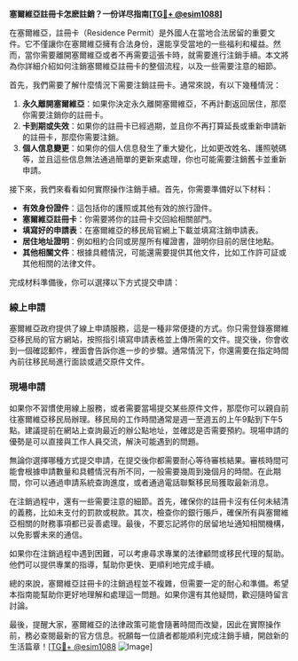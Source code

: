 **塞爾維亞註冊卡怎麽註銷？一份详尽指南[[TG💪+ @esim1088](https://t.me/s/esim1088)]**

在塞爾維亞，註冊卡（Residence Permit）是外國人在當地合法居留的重要文件。它不僅讓你在塞爾維亞擁有合法身份，還能享受當地的一些福利和權益。然而，當你需要離開塞爾維亞或者不再需要這張卡時，就需要進行注銷手續。本文將為你詳細介紹如何注銷塞爾維亞註冊卡的整個流程，以及一些需要注意的細節。

首先，我們需要了解什麼情況下需要注銷註冊卡。通常來說，有以下幾種情況：

1. **永久離開塞爾維亞**：如果你決定永久離開塞爾維亞，不再計劃返回居住，那麼你需要注銷你的註冊卡。
2. **卡到期或失效**：如果你的註冊卡已經過期，並且你不再打算延長或重新申請新的註冊卡，那麼你需要注銷。
3. **個人信息變更**：如果你的個人信息發生了重大變化，比如更改姓名、護照號碼等，並且這些信息無法通過簡單的更新來處理，你也可能需要注銷舊卡並重新申請。

接下來，我們來看看如何實際操作注銷手續。首先，你需要準備好以下材料：

- **有效身份證件**：這包括你的護照或其他有效的旅行證件。
- **塞爾維亞註冊卡**：你需要將你的註冊卡交回給相關部門。
- **填寫好的申請表**：在塞爾維亞的移民局官網上下載並填寫注銷申請表。
- **居住地址證明**：例如租約合同或房屋所有權證書，證明你目前的居住地點。
- **其他相關文件**：根據具體情況，可能還需要提供其他文件，比如工作許可証或其他相關的法律文件。

完成材料準備後，你可以選擇以下方式提交申請：

### 線上申請

塞爾維亞政府提供了線上申請服務，這是一種非常便捷的方式。你只需登錄塞爾維亞移民局的官方網站，按照指引填寫申請表格並上傳所需的文件。提交後，你會收到一個確認郵件，裡面會告訴你進一步的步驟。通常情況下，你還需要在指定時間內前往移民局進行面談或遞交原件文件。

### 現場申請

如果你不習慣使用線上服務，或者需要當場提交某些原件文件，那麼你可以親自前往塞爾維亞移民局辦理。移民局的工作時間通常是週一至週五的上午9點到下午5點。建議提前在網站上查詢最近的辦公點地址，並確認是否需要預約。現場申請的優勢是可以直接與工作人員交流，解決可能遇到的問題。

無論你選擇哪種方式提交申請，在提交後你都需要耐心等待審核結果。審核時間可能會根據申請數量和具體情況有所不同，一般需要幾周到幾個月的時間。在此期間，你可以通過申請系統查詢進度，或者通過電話聯繫移民局獲取最新消息。

在注銷過程中，還有一些需要注意的細節。首先，確保你的註冊卡沒有任何未結清的義務，比如未支付的罰款或稅款。其次，檢查你的銀行賬戶，確保所有與塞爾維亞相關的財務事項都已妥善處理。最後，不要忘記將你的居留地址通知相關機構，以免影響未來的通信。

如果你在注銷過程中遇到困難，可以考慮尋求專業的法律顧問或移民代理的幫助。他們可以提供專業的指導，幫助你更快、更順利地完成手續。

總的來說，塞爾維亞註冊卡的注銷過程並不複雜，但需要一定的耐心和準備。希望本指南能幫助你更好地理解和處理這一問題。如果你還有其他疑問，歡迎隨時留言討論。

最後，提醒大家，塞爾維亞的法律政策可能會隨著時間而改變，因此在實際操作前，務必查閱最新的官方信息。祝願每一位讀者都能順利完成注銷手續，開啟新的生活篇章！[[TG💪+ @esim1088](https://t.me/s/esim1088) ![Image](https://i.postimg.cc/4NQfJmqS/Snipaste-2025-05-13-00-14-12.png)]